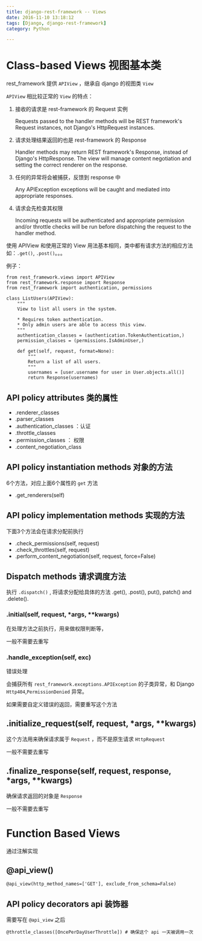 ```yaml
---
title: django-rest-framework -- Views
date: 2016-11-10 13:18:12
tags: [Django, django-rest-framework]
category: Python

---
```



# Class-based Views 视图基本类

rest_framework 提供 `APIView` ，继承自 django 的视图类 `View`

`APIView` 相比较正常的 `View` 的特点：

1. 接收的请求是 rest-framework 的 Request 实例

    Requests passed to the handler methods will be REST framework's Request instances, not Django's HttpRequest instances.

2. 请求处理结果返回的也是 rest-framework 的 Response

    Handler methods may return REST framework's Response, instead of Django's HttpResponse. The view will manage content negotiation and setting the correct renderer on the response.

3. 任何的异常将会被捕获，反馈到 response 中

    Any APIException exceptions will be caught and mediated into appropriate responses.

4. 请求会先检查其权限

    Incoming requests will be authenticated and appropriate permission and/or throttle checks will be run before dispatching the request to the handler method.

使用 APIView 和使用正常的 View 用法基本相同，类中都有请求方法的相应方法 如：`.get()`, `.post()`。。。

例子：

    from rest_framework.views import APIView
    from rest_framework.response import Response
    from rest_framework import authentication, permissions

    class ListUsers(APIView):
        """
        View to list all users in the system.

        * Requires token authentication.
        * Only admin users are able to access this view.
        """
        authentication_classes = (authentication.TokenAuthentication,)
        permission_classes = (permissions.IsAdminUser,)

        def get(self, request, format=None):
            """
            Return a list of all users.
            """
            usernames = [user.username for user in User.objects.all()]
            return Response(usernames)

## API policy attributes 类的属性

- .renderer_classes
- .parser_classes
- .authentication_classes ：认证
- .throttle_classes
- .permission_classes ： 权限
- .content_negotiation_class

## API policy instantiation methods 对象的方法

6个方法，对应上面6个属性的 `get` 方法

- .get_renderers(self)

## API policy implementation methods 实现的方法
下面3个方法会在请求分配前执行

- .check_permissions(self, request)
- .check_throttles(self, request)
- .perform_content_negotiation(self, request, force=False)

## Dispatch methods 请求调度方法

执行 `.dispatch()` , 将请求分配给具体的方法 .get(), .post(), put(), patch() and .delete().

### .initial(self, request, *args, **kwargs)

在处理方法之前执行，用来做权限判断等，

一般不需要去重写

### .handle_exception(self, exc)

错误处理

会捕获所有 `rest_framework.exceptions.APIException` 的子类异常，和 Django `Http404`,`PermissionDenied` 异常。

如果需要自定义错误的返回，需要重写这个方法

## .initialize_request(self, request, *args, **kwargs)

这个方法用来确保请求属于 `Request` ，而不是原生请求 `HttpRequest`

一般不需要去重写

## .finalize_response(self, request, response, *args, **kwargs)

确保请求返回的对象是 `Response`

一般不需要去重写

# Function Based Views

通过注解实现

## @api_view()

`@api_view(http_method_names=['GET'], exclude_from_schema=False)`




## API policy decorators api 装饰器

需要写在 `@api_view` 之后

    @throttle_classes([OncePerDayUserThrottle]) # 确保这个 api 一天被调用一次
